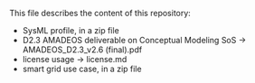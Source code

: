 This file describes the content of this repository:

- SysML profile, in a zip file
- D2.3 AMADEOS deliverable on Conceptual Modeling SoS -> AMADEOS_D2.3_v2.6 (final).pdf
- license usage -> license.md
- smart grid use case, in a zip file
